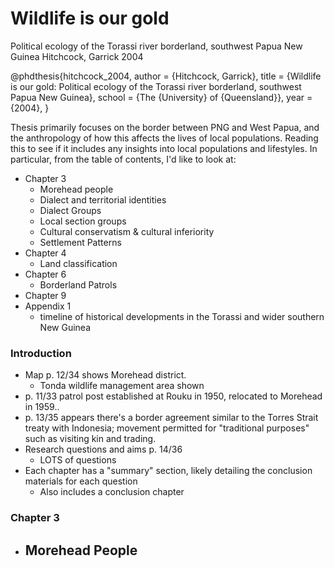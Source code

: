 # Wildlife is our gold
Political ecology of the Torassi river borderland, southwest Papua New Guinea
Hitchcock, Garrick 2004

@phdthesis{hitchcock_2004,
	author = {Hitchcock, Garrick},
	title = {Wildlife is our gold: Political ecology of the Torassi river borderland, southwest Papua New Guinea},
	school = {The {University} of {Queensland}},
	year = {2004},
}

Thesis primarily focuses on the border between PNG and West Papua, and the anthropology of how this affects the lives of local populations.
Reading this to see if it includes any insights into local populations and lifestyles. In particular, from the table of contents, I'd like to look at:
- Chapter 3
	- Morehead people
	- Dialect and territorial identities
	- Dialect Groups
	- Local section groups
	- Cultural conservatism & cultural inferiority
	- Settlement Patterns
- Chapter 4
	- Land classification
- Chapter 6
	- Borderland Patrols
- Chapter 9
- Appendix 1
	- timeline of historical developments in the Torassi and wider southern New Guinea

### Introduction
- Map p. 12/34 shows Morehead district. 
	- Tonda wildlife management area shown
- p. 11/33 patrol post established at Rouku in 1950, relocated to Morehead in 1959..
- p. 13/35 appears there's a border agreement similar to the Torres Strait treaty with Indonesia; movement permitted for "traditional purposes" such as visiting kin and trading.
- Research questions and aims p. 14/36
	- LOTS of questions
- Each chapter has a "summary" section, likely detailing the conclusion materials for each question
	- Also includes a conclusion chapter

### Chapter 3
- Morehead People
	- 
